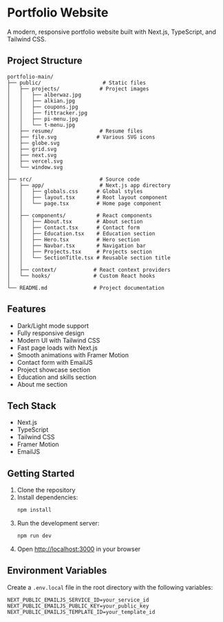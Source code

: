 # Portfolio Website

A modern, responsive portfolio website built with Next.js, TypeScript, and Tailwind CSS.

## Project Structure

```
portfolio-main/
├── public/                    # Static files
│   ├── projects/             # Project images
│   │   ├── alberwaz.jpg
│   │   ├── alkian.jpg
│   │   ├── coupons.jpg
│   │   ├── fittracker.jpg
│   │   ├── pi-menu.jpg
│   │   └── t-menu.jpg
│   ├── resume/               # Resume files
│   ├── file.svg             # Various SVG icons
│   ├── globe.svg
│   ├── grid.svg
│   ├── next.svg
│   ├── vercel.svg
│   └── window.svg
│
├── src/                      # Source code
│   ├── app/                  # Next.js app directory
│   │   ├── globals.css      # Global styles
│   │   ├── layout.tsx       # Root layout component
│   │   └── page.tsx         # Home page component
│   │
│   ├── components/          # React components
│   │   ├── About.tsx        # About section
│   │   ├── Contact.tsx      # Contact form
│   │   ├── Education.tsx    # Education section
│   │   ├── Hero.tsx         # Hero section
│   │   ├── Navbar.tsx       # Navigation bar
│   │   ├── Projects.tsx     # Projects section
│   │   └── SectionTitle.tsx # Reusable section title
│   │
│   ├── context/            # React context providers
│   └── hooks/              # Custom React hooks
│
└── README.md               # Project documentation
```

## Features

- Dark/Light mode support
- Fully responsive design
- Modern UI with Tailwind CSS
- Fast page loads with Next.js
- Smooth animations with Framer Motion
- Contact form with EmailJS
- Project showcase section
- Education and skills section
- About me section

## Tech Stack

- Next.js
- TypeScript
- Tailwind CSS
- Framer Motion
- EmailJS

## Getting Started

1. Clone the repository
2. Install dependencies:
   ```bash
   npm install
   ```
3. Run the development server:
   ```bash
   npm run dev
   ```
4. Open [http://localhost:3000](http://localhost:3000) in your browser

## Environment Variables

Create a `.env.local` file in the root directory with the following variables:

```env
NEXT_PUBLIC_EMAILJS_SERVICE_ID=your_service_id
NEXT_PUBLIC_EMAILJS_PUBLIC_KEY=your_public_key
NEXT_PUBLIC_EMAILJS_TEMPLATE_ID=your_template_id
